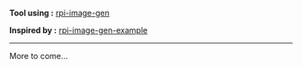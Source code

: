 **Tool using :** [rpi-image-gen](https://github.com/raspberrypi/rpi-image-gen)

**Inspired by :** [rpi-image-gen-example](https://github.com/jonnymacs/rpi-image-gen-example/tree/main)


---

More to come...

